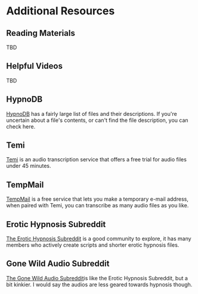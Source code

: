 # Additional Resources

## Reading Materials
TBD
## Helpful Videos
TBD
## HypnoDB
[HypnoDB](https://hypnodb.com) has a fairly large list of files and their descriptions. If you're uncertain about a file's contents, or can't find the file description, you can check here.

## Temi
[Temi](https://temi.com) is an audio transcription service that offers a free trial for audio files under 45 minutes.

## TempMail
[TempMail](https://temp-mail.org) is a free service that lets you make a temporary e-mail address, when paired with Temi, you can transcribe as many audio files as you like.

## Erotic Hypnosis Subreddit 
[The Erotic Hypnosis Subreddit](https://www.reddit.com/r/EroticHypnosis/) is a good community to explore, it has many members who actively create scripts and shorter erotic hypnosis files.

## Gone Wild Audio Subreddit
[The Gone Wild Audio Subreddit](https://www.reddit.com/r/GoneWildAudio/ )is like the Erotic Hypnosis Subreddit, but a bit kinkier. I would say the audios are less geared towards hypnosis though.